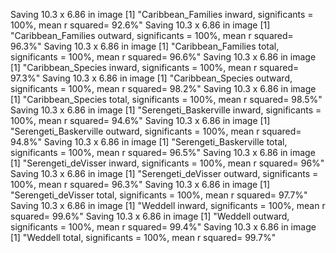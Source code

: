 Saving 10.3 x 6.86 in image
[1] "Caribbean_Families inward, significants = 100%, mean r squared= 92.6%"
Saving 10.3 x 6.86 in image
[1] "Caribbean_Families outward, significants = 100%, mean r squared= 96.3%"
Saving 10.3 x 6.86 in image
[1] "Caribbean_Families total, significants = 100%, mean r squared= 96.6%"
Saving 10.3 x 6.86 in image
[1] "Caribbean_Species inward, significants = 100%, mean r squared= 97.3%"
Saving 10.3 x 6.86 in image
[1] "Caribbean_Species outward, significants = 100%, mean r squared= 98.2%"
Saving 10.3 x 6.86 in image
[1] "Caribbean_Species total, significants = 100%, mean r squared= 98.5%"
Saving 10.3 x 6.86 in image
[1] "Serengeti_Baskerville inward, significants = 100%, mean r squared= 94.6%"
Saving 10.3 x 6.86 in image
[1] "Serengeti_Baskerville outward, significants = 100%, mean r squared= 94.8%"
Saving 10.3 x 6.86 in image
[1] "Serengeti_Baskerville total, significants = 100%, mean r squared= 96.5%"
Saving 10.3 x 6.86 in image
[1] "Serengeti_deVisser inward, significants = 100%, mean r squared= 96%"
Saving 10.3 x 6.86 in image
[1] "Serengeti_deVisser outward, significants = 100%, mean r squared= 96.3%"
Saving 10.3 x 6.86 in image
[1] "Serengeti_deVisser total, significants = 100%, mean r squared= 97.7%"
Saving 10.3 x 6.86 in image
[1] "Weddell inward, significants = 100%, mean r squared= 99.6%"
Saving 10.3 x 6.86 in image
[1] "Weddell outward, significants = 100%, mean r squared= 99.4%"
Saving 10.3 x 6.86 in image
[1] "Weddell total, significants = 100%, mean r squared= 99.7%"
